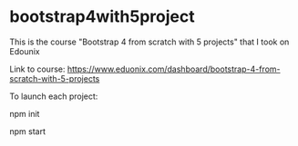 # bootstrap4with5project
This is the course "Bootstrap 4 from scratch with 5 projects" that I took on Edounix

Link to course: https://www.eduonix.com/dashboard/bootstrap-4-from-scratch-with-5-projects

To launch each project:

npm init

npm start
